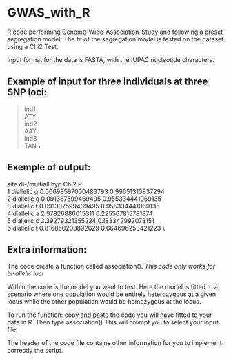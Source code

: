 # GWAS_with_R
R code performing Genome-Wide-Association-Study and following a preset segregation model. The fit of the segregation model is tested on the dataset using a Chi2 Test.

Input format for the data is FASTA, with the IUPAC nucleotide characters.

## Example of input for three individuals at three SNP loci:

 >ind1 \
 ATY \
 >ind2 \
 AAY \
 >ind3 \
 TAN \

## Exemple of output:

site	di-/multiall	hyp	Chi2			P	\
1	diallelic	g	0.00698597000483793	0.99651310837294	\
2	diallelic	g	0.091387599469495	0.955334441069135	\
3	diallelic	t	0.091387599469495	0.955334441069135	\
4	diallelic	a	2.97826886015311	0.225567815781874	\
5	diallelic	c	3.39279321355224	0.183342992073151	\
6	diallelic	t	0.816850208892629	0.664696253421223 \


## Extra information:

The code create a function called association(). *This code only works for bi-allelic loci*

Within the code is the model you want to test. Here the model is fitted to a scenario where one population would be entirely heterozygous at a given locus while the other population would be homozygous at the locus.


To run the function: copy and paste the code you will have fitted to your data in R.
Then type association()
This will prompt you to select your input file.

The header of the code file contains other information for you to implement correctly the script.
